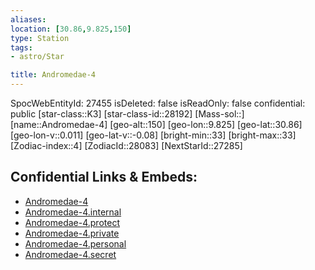 ```yaml
---
aliases: 
location: [30.86,9.825,150]
type: Station
tags:
- astro/Star

title: Andromedae-4
---
```

SpocWebEntityId: 27455
isDeleted: false
isReadOnly: false
confidential: public
[star-class::K3]
[star-class-id::28192]
[Mass-sol::]
[name::Andromedae-4]
[geo-alt::150]
[geo-lon::9.825]
[geo-lat::30.86]
[geo-lon-v::0.011]
[geo-lat-v::-0.08]
[bright-min::33]
[bright-max::33]
[Zodiac-index::4]
[ZodiacId::28083]
[NextStarId::27285]



## Confidential Links & Embeds: 
- [Andromedae-4](../../../_public/astro/Star/Andromedae-4.md) 
- [Andromedae-4.internal](../../../_internal/astro/Star/Andromedae-4.internal.md) 
- [Andromedae-4.protect](../../../_protect/astro/Star/Andromedae-4.protect.md) 
- [Andromedae-4.private](../../../_private/astro/Star/Andromedae-4.private.md) 
- [Andromedae-4.personal](../../../_personal/astro/Star/Andromedae-4.personal.md) 
- [Andromedae-4.secret](../../../_secret/astro/Star/Andromedae-4.secret.md)


